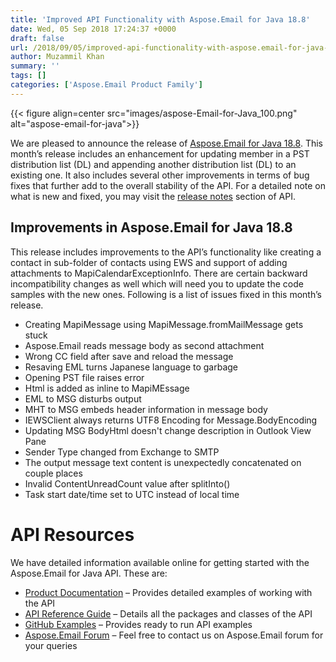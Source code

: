```yaml
---
title: 'Improved API Functionality with Aspose.Email for Java 18.8'
date: Wed, 05 Sep 2018 17:24:37 +0000
draft: false
url: /2018/09/05/improved-api-functionality-with-aspose.email-for-java-18.8/
author: Muzammil Khan
summary: ''
tags: []
categories: ['Aspose.Email Product Family']
---
```




{{< figure align=center src="images/aspose-Email-for-Java_100.png" alt="aspose-email-for-java">}}


We are pleased to announce the release of [Aspose.Email for Java 18.8][1]. This month’s release includes an enhancement for updating member in a PST distribution list (DL) and appending another distribution list (DL) to an existing one. It also includes several other improvements in terms of bug fixes that further add to the overall stability of the API. For a detailed note on what is new and fixed, you may visit the [release notes][2] section of API.

## Improvements in Aspose.Email for Java 18.8

This release includes improvements to the API’s functionality like creating a contact in sub-folder of contacts using EWS and support of adding attachments to MapiCalendarExceptionInfo. There are certain backward incompatibility changes as well which will need you to update the code samples with the new ones. Following is a list of issues fixed in this month’s release.

*   Creating MapiMessage using MapiMessage.fromMailMessage gets stuck
*   Aspose.Email reads message body as second attachment
*   Wrong CC field after save and reload the message
*   Resaving EML turns Japanese language to garbage
*   Opening PST file raises error
*   Html is added as inline to MapiMEssage
*   EML to MSG disturbs output
*   MHT to MSG embeds header information in message body
*   IEWSClient always returns UTF8 Encoding for Message.BodyEncoding
*   Updating MSG BodyHtml doesn't change description in Outlook View Pane
*   Sender Type changed from Exchange to SMTP
*   The output message text content is unexpectedly concatenated on couple places
*   Invalid ContentUnreadCount value after splitInto()
*   Task start date/time set to UTC instead of local time

# API Resources

We have detailed information available online for getting started with the Aspose.Email for Java API. These are:

*   [Product Documentation][3] – Provides detailed examples of working with the API
*   [API Reference Guide][4] – Details all the packages and classes of the API
*   [GitHub Examples][5] – Provides ready to run API examples
*   [Aspose.Email Forum][6] – Feel free to contact us on Aspose.Email forum for your queries




[1]: https://artifact.aspose.com/webapp/#/artifacts/browse/tree/General/repo/com/aspose/aspose-email/18.8
[2]: https://docs.aspose.com/display/emailjava/Aspose.Email+for+Java+18.8+Release+Notes
[3]: https://docs.aspose.com/display/emailjava/Home
[4]: http://www.aspose.com/api/java/email
[5]: https://github.com/aspose-email/Aspose.Email-for-Java
[6]: https://forum.aspose.com/c/email




